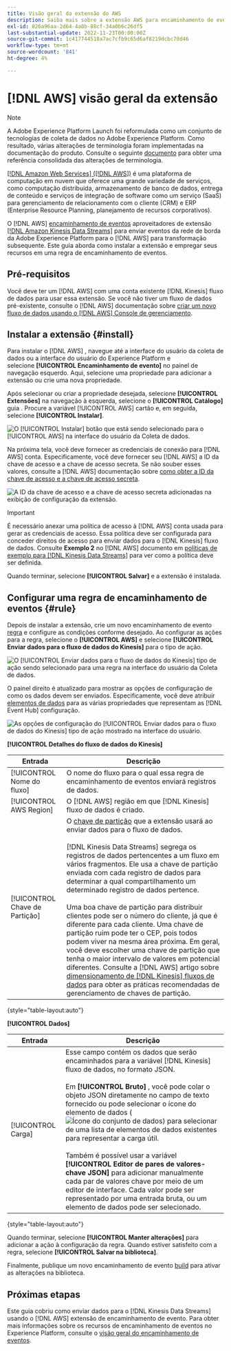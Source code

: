 ```yaml
---
title: Visão geral da extensão do AWS
description: Saiba mais sobre a extensão AWS para encaminhamento de eventos no Adobe Experience Platform.
exl-id: 826a96aa-2d64-4a8b-88cf-34a0b6c26df5
last-substantial-update: 2022-11-23T00:00:00Z
source-git-commit: 1c417744518a7ac7cfb9c65d6af8219dcbc70d46
workflow-type: tm+mt
source-wordcount: '841'
ht-degree: 4%

---
```


# [!DNL AWS] visão geral da extensão

>[!NOTE]
>
>A Adobe Experience Platform Launch foi reformulada como um conjunto de tecnologias de coleta de dados no Adobe Experience Platform. Como resultado, várias alterações de terminologia foram implementadas na documentação do produto. Consulte o seguinte [documento](../../../term-updates.md) para obter uma referência consolidada das alterações de terminologia.

[[!DNL Amazon Web Services] ([!DNL AWS])](https://aws.amazon.com/) é uma plataforma de computação em nuvem que oferece uma grande variedade de serviços, como computação distribuída, armazenamento de banco de dados, entrega de conteúdo e serviços de integração de software como um serviço (SaaS) para gerenciamento de relacionamento com o cliente (CRM) e ERP (Enterprise Resource Planning, planejamento de recursos corporativos).

O [!DNL AWS] [encaminhamento de eventos](../../../ui/event-forwarding/overview.md) aproveitadores de extensão [[!DNL Amazon Kinesis Data Streams]](https://docs.aws.amazon.com/streams/latest/dev/introduction.html) para enviar eventos da rede de borda da Adobe Experience Platform para o [!DNL AWS] para transformação subsequente. Este guia aborda como instalar a extensão e empregar seus recursos em uma regra de encaminhamento de eventos.

## Pré-requisitos

Você deve ter um [!DNL AWS] com uma conta existente [!DNL Kinesis] fluxo de dados para usar essa extensão. Se você não tiver um fluxo de dados pré-existente, consulte o [!DNL AWS] documentação sobre [criar um novo fluxo de dados usando o [!DNL AWS] Console de gerenciamento](https://docs.aws.amazon.com/streams/latest/dev/how-do-i-create-a-stream.html).

## Instalar a extensão {#install}

Para instalar o [!DNL AWS] , navegue até a interface do usuário da coleta de dados ou a interface do usuário do Experience Platform e selecione **[!UICONTROL Encaminhamento de evento]** no painel de navegação esquerdo. Aqui, selecione uma propriedade para adicionar a extensão ou crie uma nova propriedade.

Após selecionar ou criar a propriedade desejada, selecione **[!UICONTROL Extensões]** na navegação à esquerda, selecione o **[!UICONTROL Catálogo]** guia . Procure a variável [!UICONTROL AWS] cartão e, em seguida, selecione **[!UICONTROL Instalar]**.

![O [!UICONTROL Instalar] botão que está sendo selecionado para o [!UICONTROL AWS] na interface do usuário da Coleta de dados.](../../../images/extensions/server/aws/install.png)

Na próxima tela, você deve fornecer as credenciais de conexão para [!DNL AWS] conta. Especificamente, você deve fornecer seu [!DNL AWS] a ID da chave de acesso e a chave de acesso secreta. Se não souber esses valores, consulte a [!DNL AWS] documentação sobre [como obter a ID da chave de acesso e a chave de acesso secreta](https://docs.aws.amazon.com/powershell/latest/userguide/pstools-appendix-sign-up.html).

![A ID da chave de acesso e a chave de acesso secreta adicionadas na exibição de configuração da extensão.](../../../images/extensions/server/aws/credentials.png)

>[!IMPORTANT]
>
>É necessário anexar uma política de acesso à [!DNL AWS] conta usada para gerar as credenciais de acesso. Essa política deve ser configurada para conceder direitos de acesso para enviar dados para o [!DNL Kinesis] fluxo de dados. Consulte **Exemplo 2** no [!DNL AWS] documento em [políticas de exemplo para [!DNL Kinesis Data Streams]](https://docs.aws.amazon.com/streams/latest/dev/controlling-access.html#kinesis-using-iam-examples) para ver como a política deve ser definida.

Quando terminar, selecione **[!UICONTROL Salvar]** e a extensão é instalada.

## Configurar uma regra de encaminhamento de eventos {#rule}

Depois de instalar a extensão, crie um novo encaminhamento de evento [regra](../../../ui/managing-resources/rules.md) e configure as condições conforme desejado. Ao configurar as ações para a regra, selecione o **[!UICONTROL AWS]** e selecione **[!UICONTROL Enviar dados para o fluxo de dados do Kinesis]** para o tipo de ação.

![O [!UICONTROL Enviar dados para o fluxo de dados do Kinesis] tipo de ação sendo selecionado para uma regra na interface do usuário da Coleta de dados.](../../../images/extensions/server/aws/select-action-type.png)

O painel direito é atualizado para mostrar as opções de configuração de como os dados devem ser enviados. Especificamente, você deve atribuir [elementos de dados](../../../ui/managing-resources/data-elements.md) para as várias propriedades que representam as [!DNL Event Hub] configuração.

![As opções de configuração do [!UICONTROL Enviar dados para o fluxo de dados do Kinesis] tipo de ação mostrado na interface do usuário.](../../../images/extensions/server/aws/data-stream-details.png)

**[!UICONTROL Detalhes do fluxo de dados do Kinesis]**

| Entrada | Descrição |
| --- | --- |
| [!UICONTROL Nome do fluxo] | O nome do fluxo para o qual essa regra de encaminhamento de eventos enviará registros de dados. |
| [!UICONTROL AWS Region] | O [!DNL AWS] região em que [!DNL Kinesis] fluxo de dados é criado. |
| [!UICONTROL Chave de Partição] | O [chave de partição](https://docs.aws.amazon.com/streams/latest/dev/key-concepts.html#partition-key) que a extensão usará ao enviar dados para o fluxo de dados.<br><br>[!DNL Kinesis Data Streams] segrega os registros de dados pertencentes a um fluxo em vários fragmentos. Ele usa a chave de partição enviada com cada registro de dados para determinar a qual compartilhamento um determinado registro de dados pertence.<br><br>Uma boa chave de partição para distribuir clientes pode ser o número do cliente, já que é diferente para cada cliente. Uma chave de partição ruim pode ter o CEP, pois todos podem viver na mesma área próxima. Em geral, você deve escolher uma chave de partição que tenha o maior intervalo de valores em potencial diferentes. Consulte a [!DNL AWS] artigo sobre [dimensionamento de [!DNL Kinesis] fluxos de dados](https://aws.amazon.com/blogs/big-data/under-the-hood-scaling-your-kinesis-data-streams/) para obter as práticas recomendadas de gerenciamento de chaves de partição. |

{style="table-layout:auto"}

**[!UICONTROL Dados]**

| Entrada | Descrição |
| --- | --- |
| [!UICONTROL Carga] | Esse campo contém os dados que serão encaminhados para a variável [!DNL Kinesis] fluxo de dados, no formato JSON.<br><br>Em **[!UICONTROL Bruto]** , você pode colar o objeto JSON diretamente no campo de texto fornecido ou pode selecionar o ícone do elemento de dados (![Ícone do conjunto de dados](../../../images/extensions/server/aws/data-element-icon.png)) para selecionar de uma lista de elementos de dados existentes para representar a carga útil.<br><br>Também é possível usar a variável **[!UICONTROL Editor de pares de valores-chave JSON]** para adicionar manualmente cada par de valores chave por meio de um editor de interface. Cada valor pode ser representado por uma entrada bruta, ou um elemento de dados pode ser selecionado. |

{style="table-layout:auto"}

Quando terminar, selecione **[!UICONTROL Manter alterações]** para adicionar a ação à configuração da regra. Quando estiver satisfeito com a regra, selecione **[!UICONTROL Salvar na biblioteca]**.

Finalmente, publique um novo encaminhamento de evento [build](../../../ui/publishing/builds.md) para ativar as alterações na biblioteca.

## Próximas etapas

Este guia cobriu como enviar dados para o [!DNL Kinesis Data Streams] usando o [!DNL AWS] extensão de encaminhamento de evento. Para obter mais informações sobre os recursos de encaminhamento de eventos no Experience Platform, consulte o [visão geral do encaminhamento de eventos](../../../ui/event-forwarding/overview.md).
